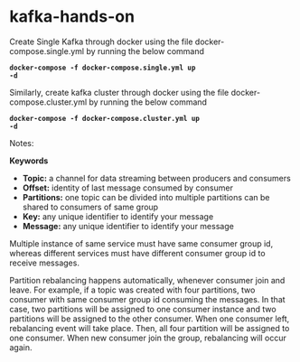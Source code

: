 # kafka-hands-on
Create Single Kafka through docker using the file docker-compose.single.yml by running the below command

<code><b>docker-compose -f docker-compose.single.yml up -d</b></code>

Similarly, create kafka cluster through docker using the file docker-compose.cluster.yml by running the below command

<code><b>docker-compose -f docker-compose.cluster.yml up -d</b></code>

Notes:

<b>Keywords</b>
<ul>
    <li><b>Topic:</b> a channel for data streaming between producers and consumers</li>
    <li><b>Offset:</b> identity of last message consumed by consumer</li>
    <li><b>Partitions:</b> one topic can be divided into multiple partitions can be shared to consumers of same group</li>
    <li><b>Key:</b> any unique identifier to identify your message</li>
    <li><b>Message:</b> any unique identifier to identify your message</li>
</ul>

<article>
Multiple instance of same service must have same consumer group id, whereas different services must have different consumer group id to receive messages.

Partition rebalancing happens automatically, whenever consumer join and leave. For example, if a topic was created with four partitions, two consumer with same consumer group id consuming the messages. In that case, two partitions will be assigned to one consumer instance and two partitions will be assigned to the other consumer. When one consumer left, rebalancing event will take place. Then, all four partition will be assigned to one consumer. When new consumer join the group, rebalancing will occur again.
</article>